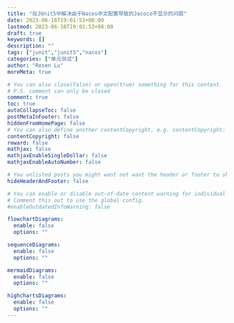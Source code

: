 ```yaml
---
title: "在JUnit5中解决由于Nacos中文配置导致的Jacoco不显示的问题"
date: 2023-06-16T19:01:53+08:00
lastmod: 2023-06-16T19:01:53+08:00
draft: true
keywords: []
description: ""
tags: ["junit","junit5","nacos"]
categories: ["单元测试"]
author: "Rosen Lu"
moreMeta: true

# You can also close(false) or open(true) something for this content.
# P.S. comment can only be closed
comment: true
toc: true
autoCollapseToc: false
postMetaInFooter: false
hiddenFromHomePage: false
# You can also define another contentCopyright. e.g. contentCopyright: "This is another copyright."
contentCopyright: false
reward: false
mathjax: false
mathjaxEnableSingleDollar: false
mathjaxEnableAutoNumber: false

# You unlisted posts you might want not want the header or footer to show
hideHeaderAndFooter: false

# You can enable or disable out-of-date content warning for individual post.
# Comment this out to use the global config.
#enableOutdatedInfoWarning: false

flowchartDiagrams:
  enable: false
  options: ""

sequenceDiagrams: 
  enable: false
  options: ""

mermaidDiagrams: 
  enable: false
  options: ""

highchartsDiagrams: 
  enable: false
  options: ""
---
```


<!--more-->
